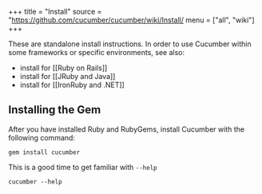 +++
title = "Install"
source = "https://github.com/cucumber/cucumber/wiki/Install/
menu = ["all", "wiki"]
+++

These are standalone install instructions. In order to use Cucumber within some frameworks or specific environments, see also:

-   install for \[\[Ruby on Rails\]\]
-   install for \[\[JRuby and Java\]\]
-   install for \[\[IronRuby and .NET\]\]

Installing the Gem
------------------

After you have installed Ruby and RubyGems, install Cucumber with the following command:

    gem install cucumber

This is a good time to get familiar with <code>--help</code>

    cucumber --help

